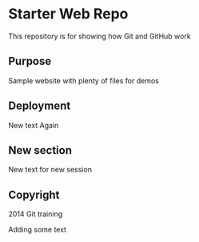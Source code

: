 # Starter Web Repo

This repository is for showing how Git and GitHub work

## Purpose

Sample website with plenty of files for demos

## Deployment

New text
Again

## New section

New text for new session

## Copyright

2014 Git training

Adding some text